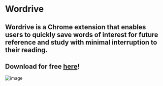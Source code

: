 # Wordrive

## Wordrive is a Chrome extension that enables users to quickly save words of interest for future reference and study with minimal interruption to their reading.

## Download for free [here](https://chromewebstore.google.com/detail/wordrive/jcfkmmdnkgfdlihjejjlfgilcikfifok)!

![image](https://github.com/user-attachments/assets/c8732387-5681-44fb-b75f-c53b5405e85c)
